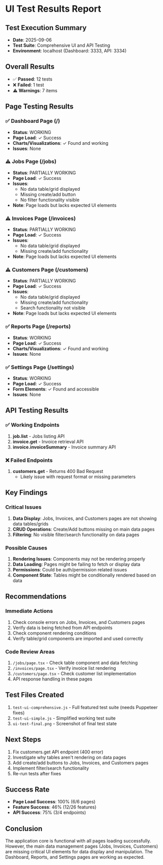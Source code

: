# UI Test Results Report

## Test Execution Summary
- **Date**: 2025-09-06
- **Test Suite**: Comprehensive UI and API Testing
- **Environment**: localhost (Dashboard: 3333, API: 3334)

## Overall Results
- ✅ **Passed**: 12 tests
- ❌ **Failed**: 1 test
- ⚠️ **Warnings**: 7 items

## Page Testing Results

### ✅ Dashboard Page (/)
- **Status**: WORKING
- **Page Load**: ✓ Success
- **Charts/Visualizations**: ✓ Found and working
- **Issues**: None

### ⚠️ Jobs Page (/jobs)
- **Status**: PARTIALLY WORKING
- **Page Load**: ✓ Success
- **Issues**:
  - No data table/grid displayed
  - Missing create/add button
  - No filter functionality visible
- **Note**: Page loads but lacks expected UI elements

### ⚠️ Invoices Page (/invoices)
- **Status**: PARTIALLY WORKING
- **Page Load**: ✓ Success
- **Issues**:
  - No data table/grid displayed
  - Missing create/add functionality
- **Note**: Page loads but lacks expected UI elements

### ⚠️ Customers Page (/customers)
- **Status**: PARTIALLY WORKING
- **Page Load**: ✓ Success
- **Issues**:
  - No data table/grid displayed
  - Missing create/add functionality
  - Search functionality not visible
- **Note**: Page loads but lacks expected UI elements

### ✅ Reports Page (/reports)
- **Status**: WORKING
- **Page Load**: ✓ Success
- **Charts/Visualizations**: ✓ Found and working
- **Issues**: None

### ✅ Settings Page (/settings)
- **Status**: WORKING
- **Page Load**: ✓ Success
- **Form Elements**: ✓ Found and accessible
- **Issues**: None

## API Testing Results

### ✅ Working Endpoints
1. **job.list** - Jobs listing API
2. **invoice.get** - Invoice retrieval API
3. **invoice.invoiceSummary** - Invoice summary API

### ❌ Failed Endpoints
1. **customers.get** - Returns 400 Bad Request
   - Likely issue with request format or missing parameters

## Key Findings

### Critical Issues
1. **Data Display**: Jobs, Invoices, and Customers pages are not showing data tables/grids
2. **CRUD Operations**: Create/Add buttons missing on main data pages
3. **Filtering**: No visible filter/search functionality on data pages

### Possible Causes
1. **Rendering Issues**: Components may not be rendering properly
2. **Data Loading**: Pages might be failing to fetch or display data
3. **Permissions**: Could be auth/permission related issues
4. **Component State**: Tables might be conditionally rendered based on data

## Recommendations

### Immediate Actions
1. Check console errors on Jobs, Invoices, and Customers pages
2. Verify data is being fetched from API endpoints
3. Check component rendering conditions
4. Verify table/grid components are imported and used correctly

### Code Review Areas
1. `/jobs/page.tsx` - Check table component and data fetching
2. `/invoices/page.tsx` - Verify invoice list rendering
3. `/customers/page.tsx` - Check customer list implementation
4. API response handling in these pages

## Test Files Created
1. `test-ui-comprehensive.js` - Full featured test suite (needs Puppeteer fixes)
2. `test-ui-simple.js` - Simplified working test suite
3. `ui-test-final.png` - Screenshot of final test state

## Next Steps
1. Fix customers.get API endpoint (400 error)
2. Investigate why tables aren't rendering on data pages
3. Add create/add buttons to Jobs, Invoices, and Customers pages
4. Implement filter/search functionality
5. Re-run tests after fixes

## Success Rate
- **Page Load Success**: 100% (6/6 pages)
- **Feature Success**: 46% (12/26 features)
- **API Success**: 75% (3/4 endpoints)

## Conclusion
The application core is functional with all pages loading successfully. However, the main data management pages (Jobs, Invoices, Customers) are missing critical UI elements for data display and manipulation. The Dashboard, Reports, and Settings pages are working as expected.